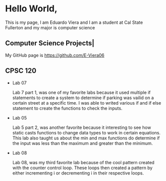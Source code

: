 # Hello World,

This is my page, I am Eduardo Viera and I am a student at Cal State Fullerton and my major is computer science

## Computer Science Projects|

My GitHub page is https://github.com/E-Viera06

## CPSC 120

* Lab 07

    Lab 7 part 1, was one of my favorite labs because it used multiple 
    if statements to create a system to determine if parking was vailid 
    on a certain street at a specific time. I was able to writed various if 
    and if else statement to create the functions to check the inputs.

* Lab 05

    Lab 5 part 2, was another favorite because it interesting to see how 
    static casts functions to change data types to work in certain equations. 
    This lab also taught us about the min and max functions do determine if the 
    input was less than the maximum and greater than the minimum.

* Lab 08

    Lab 08, was my third favorite lab because of the cool pattern created 
    with the counter control loop. These loops then created a pattern 
    by either incrementing i or decrementing i in their respective loops.